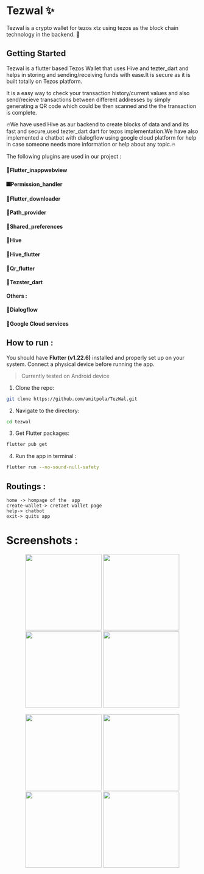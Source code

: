 # Tezwal ✨

Tezwal is a crypto wallet for tezos xtz using tezos as the block chain technology in the backend. 🎈

## Getting Started
Tezwal is a flutter based Tezos Wallet that uses Hive and tezter_dart and helps in storing and sending/receiving funds with ease.It is secure as it is built totally on Tezos platform.

It is a easy way to check your transaction history/current values and also send/recieve transactions between different addresses by simply generating a QR code which could be then scanned and the the transaction is complete.

🔥We have used Hive as aur backend to create blocks of data and and its fast and secure,used tezter_dart dart for tezos implementation.We have also implemented a chatbot with dialogflow using google cloud platform for help in case someone needs more information or help about any topic.🔥

The following plugins are used in our project :
#### 📕Flutter_inappwebview
#### 🎆Permission_handler
#### 🎍Flutter_downloader
#### 🎊Path_provider
#### 🧧Shared_preferences
#### 🎁Hive
#### 🧨Hive_flutter
#### 🎉Qr_flutter
#### 📗Tezster_dart

**Others :** 

#### 🌊Dialogflow
#### 🌌Google Cloud services

## How to run :

You should have **Flutter (v1.22.6)** installed and properly set up on your system. Connect a physical device before running the app.

> Currently tested on Android device

1. Clone the repo:
  
  ```sh
  git clone https://github.com/amitpola/TezWal.git
  ```

2. Navigate to the directory:

  ```sh
  cd tezwal
  ```
 
3. Get Flutter packages:

  ```sh
  flutter pub get
  ```

4. Run the app in terminal :

  ```sh
  flutter run --no-sound-null-safety
  ```

## Routings :
`home -> hompage of the  app` <br>
`create-wallet-> cretaet wallet page`<br>
`help-> chatbot`<br>
`exit-> quits app`<br>

# Screenshots :

<p align="center">
  <img width="200" src="screenshots/1.jpeg"/>
  <img width="200" src="screenshots/2.jpeg"/>
  <img width="200" src="screenshots/3.jpeg"/>
  <img width="200" src="screenshots/4.jpeg"/>
</p>

<p align="center">
  <img width="200" src="screenshots/5.jpeg"/>
  <img width="200" src="screenshots/6.jpeg"/>
  <img width="200" src="screenshots/7.jpeg"/>
  <img width="200" src="screenshots/8.jpeg"/>
</p>
